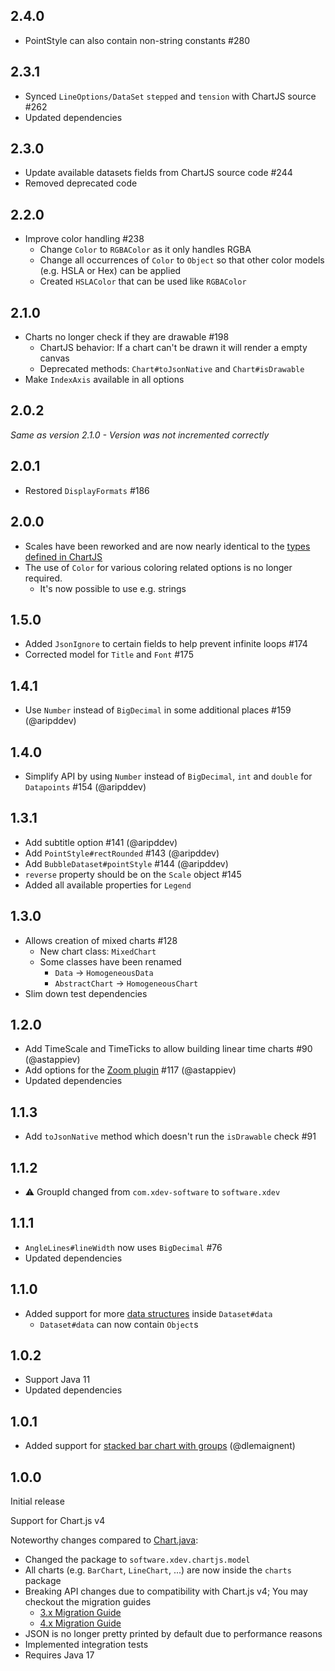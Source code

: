 ## 2.4.0
* PointStyle can also contain non-string constants #280

## 2.3.1
* Synced ``LineOptions/DataSet`` ``stepped`` and ``tension`` with ChartJS source #262
* Updated dependencies

## 2.3.0
* Update available datasets fields from ChartJS source code #244
* Removed deprecated code

## 2.2.0
* Improve color handling #238
  * Change ``Color`` to ``RGBAColor`` as it only handles RGBA
  * Change all occurrences of ``Color`` to ``Object`` so that other color models (e.g. HSLA or Hex) can be applied
  * Created ``HSLAColor`` that can be used like ``RGBAColor``

## 2.1.0
* Charts no longer check if they are drawable #198
  * ChartJS behavior: If a chart can't be drawn it will render a empty canvas
  * Deprecated methods: ``Chart#toJsonNative`` and ``Chart#isDrawable``
* Make ``IndexAxis`` available in all options

## 2.0.2
_Same as version 2.1.0 - Version was not incremented correctly_

## 2.0.1
* Restored ``DisplayFormats`` #186

## 2.0.0
* Scales have been reworked and are now nearly identical to the [types defined in ChartJS](https://github.com/chartjs/Chart.js/blob/v4.4.3/src/types/index.d.ts)
* The use of ``Color`` for various coloring related options is no longer required. 
  * It's now possible to use e.g. strings

## 1.5.0
* Added ``JsonIgnore`` to certain fields to help prevent infinite loops #174
* Corrected model for ``Title`` and ``Font`` #175

## 1.4.1
* Use ``Number`` instead of ``BigDecimal`` in some additional places #159 (@aripddev)

## 1.4.0
* Simplify API by using ``Number`` instead of ``BigDecimal``, ``int`` and ``double`` for ``Datapoints`` #154 (@aripddev)

## 1.3.1
* Add subtitle option #141 (@aripddev)
* Add ``PointStyle#rectRounded`` #143 (@aripddev)
* Add ``BubbleDataset#pointStyle`` #144 (@aripddev)
* ``reverse`` property should be on the ``Scale`` object #145
* Added all available properties for ``Legend``

## 1.3.0
* Allows creation of mixed charts #128
  * New chart class: ``MixedChart``
  * Some classes have been renamed
    * ``Data`` -> ``HomogeneousData``
    * ``AbstractChart`` -> ``HomogeneousChart``
* Slim down test dependencies

## 1.2.0
* Add TimeScale and TimeTicks to allow building linear time charts #90 (@astappiev)
* Add options for the [Zoom plugin](https://www.chartjs.org/chartjs-plugin-zoom/latest/) #117 (@astappiev)
* Updated dependencies

## 1.1.3
* Add ``toJsonNative`` method which doesn't run the ``isDrawable`` check #91

## 1.1.2
* ⚠️ GroupId changed from ``com.xdev-software`` to ``software.xdev``

## 1.1.1
* ``AngleLines#lineWidth`` now uses ``BigDecimal`` #76
* Updated dependencies

## 1.1.0
* Added support for more [data structures](https://www.chartjs.org/docs/4.4.0/general/data-structures.html) inside ``Dataset#data``
  * ``Dataset#data`` can now contain ``Object``s

## 1.0.2
* Support Java 11
* Updated dependencies

## 1.0.1
* Added support for [stacked bar chart with groups](https://www.chartjs.org/docs/4.4.0/samples/bar/stacked-groups.html) (@dlemaignent)

## 1.0.0
Initial release

Support for Chart.js v4

Noteworthy changes compared to [Chart.java](https://github.com/mdewilde/chart):
* Changed the package to ``software.xdev.chartjs.model``
* All charts (e.g. ``BarChart``, ``LineChart``, ...) are now inside the ``charts`` package
* Breaking API changes due to compatibility with Chart.js v4; You may checkout the migration guides
  * [3.x Migration Guide](https://www.chartjs.org/docs/4.3.0/migration/v3-migration.html)
  * [4.x Migration Guide](https://www.chartjs.org/docs/4.3.0/migration/v4-migration.html)
* JSON is no longer pretty printed by default due to performance reasons
* Implemented integration tests
* Requires Java 17
